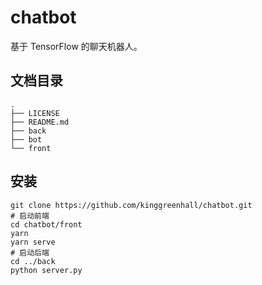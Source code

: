 # chatbot

基于 TensorFlow 的聊天机器人。

## 文档目录

```shell
.
├── LICENSE
├── README.md
├── back
├── bot
└── front
```

## 安装

```shell
git clone https://github.com/kinggreenhall/chatbot.git
# 启动前端
cd chatbot/front
yarn
yarn serve
# 启动后端
cd ../back
python server.py
```
